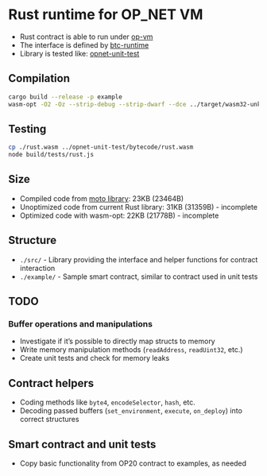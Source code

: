 # Rust runtime for OP_NET VM
* Rust contract is able to run under [op-vm](https://github.com/btc-vision/op-vm)
* The interface is defined by [btc-runtime](https://github.com/btc-vision/btc-runtime)
* Library is tested like: [opnet-unit-test](https://github.com/btc-vision/opnet-unit-test)

## Compilation
```sh
cargo build --release -p example
wasm-opt -O2 -Oz --strip-debug --strip-dwarf --dce ../target/wasm32-unknown-unknown/release/example.wasm -o ./rust.wasm
```

## Testing
```sh
cp ./rust.wasm ../opnet-unit-test/bytecode/rust.wasm
node build/tests/rust.js 
```

## Size
* Compiled code from [moto library](https://github.com/btc-vision/moto): 23KB (23464B)
* Unoptimized code from current Rust library: 31KB (31359B) - incomplete
* Optimized code with wasm-opt: 22KB (21778B) - incomplete

## Structure
* `./src/` - Library providing the interface and helper functions for contract interaction
* `./example/` - Sample smart contract, similar to contract used in unit tests

## TODO
### Buffer operations and manipulations 
* Investigate if it’s possible to directly map structs to memory
* Write memory manipulation methods (`readAddress`, `readUint32`, etc.)
* Create unit tests and check for memory leaks

## Contract helpers
* Coding methods like `byte4`, `encodeSelector`, `hash`, etc.
* Decoding passed buffers (`set_environment`, `execute`, `on_deploy`) into correct structures

## Smart contract and unit tests
* Copy basic functionality from OP20 contract to examples, as needed
